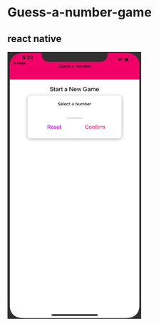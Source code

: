 # Guess-a-number-game
## react native 
 
<img src="https://github.com/Spectrumsun/Guess-a-number-game/blob/master/assets/Screenshot%202019-11-06%20at%2017.22.19.png" alt="alt text" width="300" height="600">
